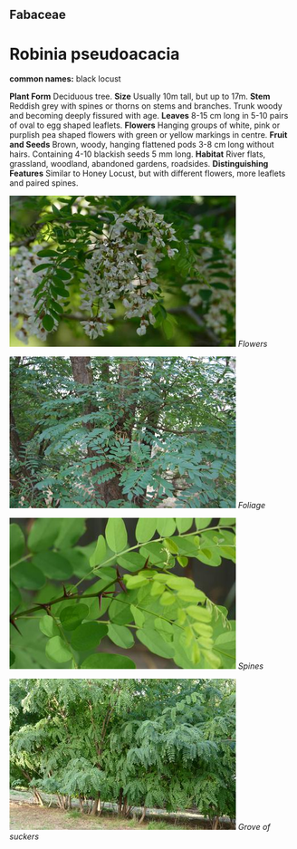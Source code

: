 ## Fabaceae
# Robinia pseudoacacia
**common names:** black locust

**Plant Form** Deciduous tree. **Size** Usually 10m tall, but up to 17m. **Stem** Reddish grey with spines or thorns on stems and branches. Trunk woody and becoming deeply fissured with age. **Leaves** 8-15 cm long in 5-10 pairs of oval to egg shaped leaflets. **Flowers** Hanging groups of white, pink or purplish pea shaped flowers with green or yellow markings in centre. **Fruit and Seeds** Brown, woody, hanging flattened pods 3-8 cm long without hairs. Containing 4-10 blackish seeds 5 mm long. **Habitat** River flats, grassland, woodland, abandoned gardens, roadsides. **Distinguishing Features** Similar to Honey Locust, but with different flowers, more leaflets and paired spines.


![Flowers](5376_P6860172.jpg)
 *Flowers* 

![Foliage](13642_DSC_0040.jpg)
 *Foliage* 

![Spines](12808_P6960962.jpg)
 *Spines* 

![Grove of suckers](11865_P6960654.jpg)
 *Grove of suckers* 

